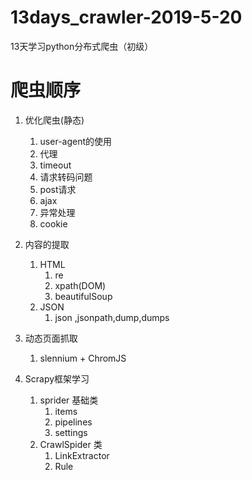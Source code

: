 # 13days_crawler-2019-5-20
13天学习python分布式爬虫（初级）
# 爬虫顺序

1. 优化爬虫(静态)
    1. user-agent的使用
    2. 代理
    3. timeout
    2. 请求转码问题
    3. post请求
    4. ajax
    5. 异常处理
    6. cookie
5. 内容的提取
    1. HTML
        1. re
        2. xpath(DOM)
        3. beautifulSoup
    2. JSON
        1. json ,jsonpath,dump,dumps
        
6. 动态页面抓取
    1. slennium + ChromJS

7. Scrapy框架学习
    1. sprider 基础类
        1. items
        2. pipelines
        3. settings
    2. CrawlSpider 类
        1. LinkExtractor
        2. Rule
